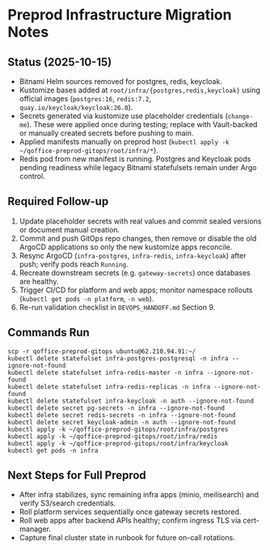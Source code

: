 # Preprod Infrastructure Migration Notes

## Status (2025-10-15)
- Bitnami Helm sources removed for postgres, redis, keycloak.
- Kustomize bases added at `root/infra/{postgres,redis,keycloak}` using official images (`postgres:16`, `redis:7.2`, `quay.io/keycloak/keycloak:26.0`).
- Secrets generated via kustomize use placeholder credentials (`change-me`). These were applied once during testing; replace with Vault-backed or manually created secrets before pushing to main.
- Applied manifests manually on preprod host (`kubectl apply -k ~/qoffice-preprod-gitops/root/infra/*`).
- Redis pod from new manifest is running. Postgres and Keycloak pods pending readiness while legacy Bitnami statefulsets remain under Argo control.

## Required Follow-up
1. Update placeholder secrets with real values and commit sealed versions or document manual creation.
2. Commit and push GitOps repo changes, then remove or disable the old ArgoCD applications so only the new kustomize apps reconcile.
3. Resync ArgoCD (`infra-postgres`, `infra-redis`, `infra-keycloak`) after push; verify pods reach `Running`.
4. Recreate downstream secrets (e.g. `gateway-secrets`) once databases are healthy.
5. Trigger CI/CD for platform and web apps; monitor namespace rollouts (`kubectl get pods -n platform`, `-n web`).
6. Re-run validation checklist in `DEVOPS_HANDOFF.md` Section 9.

## Commands Run
```
scp -r qoffice-preprod-gitops ubuntu@62.210.94.91:~/
kubectl delete statefulset infra-postgres-postgresql -n infra --ignore-not-found
kubectl delete statefulset infra-redis-master -n infra --ignore-not-found
kubectl delete statefulset infra-redis-replicas -n infra --ignore-not-found
kubectl delete statefulset infra-keycloak -n auth --ignore-not-found
kubectl delete secret pg-secrets -n infra --ignore-not-found
kubectl delete secret redis-secrets -n infra --ignore-not-found
kubectl delete secret keycloak-admin -n auth --ignore-not-found
kubectl apply -k ~/qoffice-preprod-gitops/root/infra/postgres
kubectl apply -k ~/qoffice-preprod-gitops/root/infra/redis
kubectl apply -k ~/qoffice-preprod-gitops/root/infra/keycloak
kubectl get pods -n infra
```

## Next Steps for Full Preprod
- After infra stabilizes, sync remaining infra apps (minio, meilisearch) and verify S3/search credentials.
- Roll platform services sequentially once gateway secrets restored.
- Roll web apps after backend APIs healthy; confirm ingress TLS via cert-manager.
- Capture final cluster state in runbook for future on-call rotations.

